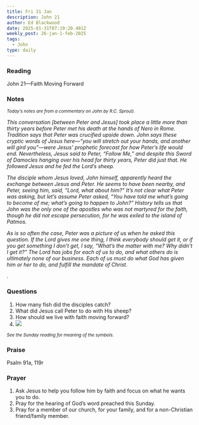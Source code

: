 ```yaml
---
title: Fri 31 Jan
description: John 21
author: Ed Blackwood
date: 2025-01-31T07:19:20.401Z
weekly_post: 26-jan-1-feb-2025
tags:
  - John
type: daily
---
```

### Reading

John 21—Faith Moving Forward

### Notes

<div><small><i>Today’s notes are from a commentary on John by R.C. Sproul).</i></small></div>

*This conversation \[between Peter and Jesus] took place a little more than thirty years before Peter met his death at the hands of Nero in Rome. Tradition says that Peter was crucified upside down. John says these cryptic words of Jesus here—“you will stretch out your hands, and another will gird you”—were Jesus’ prophetic forecast for how Peter’s life would end. Nevertheless, Jesus said to Peter, “Follow Me,” and despite this Sword of Damocles hanging over his head for thirty years, Peter did just that. He followed Jesus and he fed the Lord’s sheep.*

*The disciple whom Jesus loved, John himself, apparently heard the exchange between Jesus and Peter. He seems to have been nearby, and Peter, seeing him, said, “Lord, what about him?” It’s not clear what Peter was asking, but let’s assume Peter asked, “You have told me what’s going to become of me; what’s going to happen to John?” History tells us that John was the only one of the apostles who was not martyred for the faith, though he did not escape persecution, for he was exiled to the island of Patmos.*

*As is so often the case, Peter was a picture of us when he asked this question. If the Lord gives me one thing, I think everybody should get it, or if you get something I don’t get, I say, “What’s the matter with me? Why didn’t I get it?” The Lord has jobs for each of us to do, and what others do is ultimately none of our business. Each of us must do what God has given him or her to do, and fulfill the mandate of Christ*.

.

### Questions

1. How many fish did the disciples catch?
2. What did Jesus call Peter to do with His sheep?
3. How should we live with faith moving forward?
4. ![](/static/img/family_worship_study_ed-swedish_questions.png)

<div><small><i>See the Sunday reading for meaning of the symbols.</i></small></div>

### Praise

P﻿salm 91a, 119r

### Prayer

1. Ask Jesus to help you follow him by faith and focus on what he wants you to do.
2. Pray for the hearing of God’s word preached this Sunday.
3. Pray for a member of our church, for your family, and for a non-Christian friend/family member.